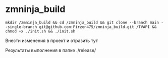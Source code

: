 # zmninja_build

`mkdir /zmninja_build && cd /zmninja_build && git clone --branch main --single-branch git@github.com:Firzen475/zmninja_build.git /TVAPI && chmod +x ./init.sh && ./init.sh`

Внести изменения в проект и отразить тут

Результаты выполнения в папке ./release/
